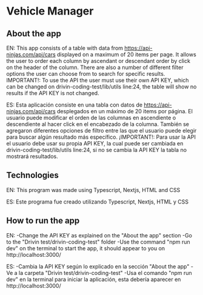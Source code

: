 # Vehicle Manager

## About the app
EN: This app consists of a table with data from https://api-ninjas.com/api/cars displayed on a maximum of 20 items per page. It allows the user to order each column by ascendant or descendant order by click on the header of the column. There are also a number of different filter options the user can choose from to search for specific results.
IMPORTANT!: To use the API the user must use their own API KEY, which can be changed on drivin-coding-test/lib/utils line:24, the table will show no results if the API KEY is not changed.

ES: Esta aplicación consiste en una tabla con datos de https://api-ninjas.com/api/cars desplegados en un máximo de 20 items por página. El usuario puede modificar el orden de las columnas en ascendiente o descendiente al hacer click en el encabezado de la columna. También se agregaron diferentes opciones de filtro entre las que el usuario puede elegir para buscar algún resultado más específico.
¡IMPORTANT!: Para usar la API el usuario debe usar su propia API KEY, la cual puede ser cambiada en drivin-coding-test/lib/utils line:24, si no se cambia la API KEY la tabla no mostrará resultados.

## Technologies
EN: This program was made using Typescript, Nextjs, HTML and CSS

ES: Este programa fue creado utilizando Typescript, Nextjs, HTML y CSS

## How to run the app
EN:
-Change the API KEY as explained on the "About the app" section
-Go to the "Drivin test/drivin-coding-test" folder
-Use the command "npm run dev" on the terminal to start the app, it should appear to you on http://localhost:3000/

ES:
-Cambia la API KEY según lo explicado en la sección "About the app"
-Ve a la carpeta "Drivin test/drivin-coding-test"
-Usa el comando "npm run dev" en la terminal para iniciar la aplicación, esta debería aparecer en http://localhost:3000/
